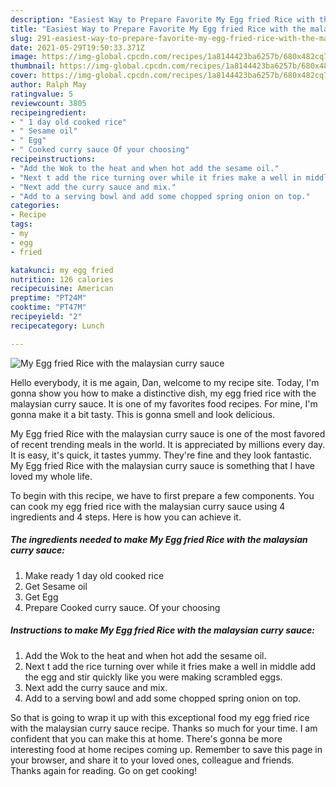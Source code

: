```yaml
---
description: "Easiest Way to Prepare Favorite My Egg fried Rice with the malaysian curry sauce"
title: "Easiest Way to Prepare Favorite My Egg fried Rice with the malaysian curry sauce"
slug: 291-easiest-way-to-prepare-favorite-my-egg-fried-rice-with-the-malaysian-curry-sauce
date: 2021-05-29T19:50:33.371Z
image: https://img-global.cpcdn.com/recipes/1a8144423ba6257b/680x482cq70/my-egg-fried-rice-with-the-malaysian-curry-sauce-recipe-main-photo.jpg
thumbnail: https://img-global.cpcdn.com/recipes/1a8144423ba6257b/680x482cq70/my-egg-fried-rice-with-the-malaysian-curry-sauce-recipe-main-photo.jpg
cover: https://img-global.cpcdn.com/recipes/1a8144423ba6257b/680x482cq70/my-egg-fried-rice-with-the-malaysian-curry-sauce-recipe-main-photo.jpg
author: Ralph May
ratingvalue: 5
reviewcount: 3805
recipeingredient:
- " 1 day old cooked rice"
- " Sesame oil"
- " Egg"
- " Cooked curry sauce Of your choosing"
recipeinstructions:
- "Add the Wok to the heat and when hot add the sesame oil."
- "Next t add the rice turning over while it fries make a well in middle add the egg and stir quickly like you were making scrambled eggs."
- "Next add the curry sauce and mix."
- "Add to a serving bowl and add some chopped spring onion on top."
categories:
- Recipe
tags:
- my
- egg
- fried

katakunci: my egg fried 
nutrition: 126 calories
recipecuisine: American
preptime: "PT24M"
cooktime: "PT47M"
recipeyield: "2"
recipecategory: Lunch

---
```



![My Egg fried Rice with the malaysian curry sauce](https://img-global.cpcdn.com/recipes/1a8144423ba6257b/680x482cq70/my-egg-fried-rice-with-the-malaysian-curry-sauce-recipe-main-photo.jpg)

Hello everybody, it is me again, Dan, welcome to my recipe site. Today, I'm gonna show you how to make a distinctive dish, my egg fried rice with the malaysian curry sauce. It is one of my favorites food recipes. For mine, I'm gonna make it a bit tasty. This is gonna smell and look delicious.

My Egg fried Rice with the malaysian curry sauce is one of the most favored of recent trending meals in the world. It is appreciated by millions every day. It is easy, it's quick, it tastes yummy. They're fine and they look fantastic. My Egg fried Rice with the malaysian curry sauce is something that I have loved my whole life.




To begin with this recipe, we have to first prepare a few components. You can cook my egg fried rice with the malaysian curry sauce using 4 ingredients and 4 steps. Here is how you can achieve it.

<!--inarticleads1-->

##### The ingredients needed to make My Egg fried Rice with the malaysian curry sauce:

1. Make ready  1 day old cooked rice
1. Get  Sesame oil
1. Get  Egg
1. Prepare  Cooked curry sauce. Of your choosing




<!--inarticleads2-->

##### Instructions to make My Egg fried Rice with the malaysian curry sauce:

1. Add the Wok to the heat and when hot add the sesame oil.
1. Next t add the rice turning over while it fries make a well in middle add the egg and stir quickly like you were making scrambled eggs.
1. Next add the curry sauce and mix.
1. Add to a serving bowl and add some chopped spring onion on top.




So that is going to wrap it up with this exceptional food my egg fried rice with the malaysian curry sauce recipe. Thanks so much for your time. I am confident that you can make this at home. There's gonna be more interesting food at home recipes coming up. Remember to save this page in your browser, and share it to your loved ones, colleague and friends. Thanks again for reading. Go on get cooking!
